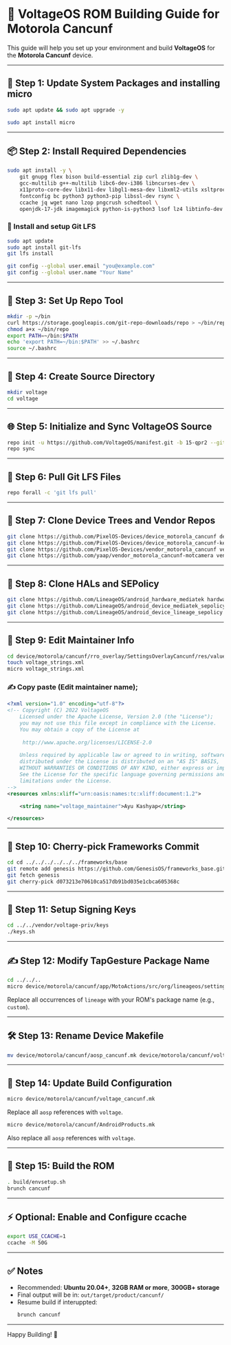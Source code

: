# 📱 VoltageOS ROM Building Guide for Motorola Cancunf

This guide will help you set up your environment and build **VoltageOS** for the **Motorola Cancunf** device.

---

## 🧩 Step 1: Update System Packages and installing micro

```bash
sudo apt update && sudo apt upgrade -y
```
```bash
sudo apt install micro
```

---

## 📦 Step 2: Install Required Dependencies

```bash
sudo apt install -y \
    git gnupg flex bison build-essential zip curl zlib1g-dev \
    gcc-multilib g++-multilib libc6-dev-i386 libncurses-dev \
    x11proto-core-dev libx11-dev libgl1-mesa-dev libxml2-utils xsltproc unzip \
    fontconfig bc python3 python3-pip libssl-dev rsync \
    ccache jq wget nano lzop pngcrush schedtool \
    openjdk-17-jdk imagemagick python-is-python3 lsof lz4 libtinfo-dev
```

### 🔄 Install and setup Git LFS

```bash
sudo apt update
sudo apt install git-lfs
git lfs install
```

```bash
git config --global user.email "you@example.com"
git config --global user.name "Your Name"
```

---

## 🧰 Step 3: Set Up Repo Tool

```bash
mkdir -p ~/bin
curl https://storage.googleapis.com/git-repo-downloads/repo > ~/bin/repo
chmod a+x ~/bin/repo
export PATH=~/bin:$PATH
echo 'export PATH=~/bin:$PATH' >> ~/.bashrc
source ~/.bashrc
```

---

## 📁 Step 4: Create Source Directory

```bash
mkdir voltage
cd voltage
```

---

## 🌐 Step 5: Initialize and Sync VoltageOS Source

```bash
repo init -u https://github.com/VoltageOS/manifest.git -b 15-qpr2 --git-lfs
repo sync
```

---

## 🔄 Step 6: Pull Git LFS Files

```bash
repo forall -c 'git lfs pull'
```

---

## 📱 Step 7: Clone Device Trees and Vendor Repos

```bash
git clone https://github.com/PixelOS-Devices/device_motorola_cancunf device/motorola/cancunf
git clone https://github.com/PixelOS-Devices/device_motorola_cancunf-kernel device/motorola/cancunf-kernel
git clone https://github.com/PixelOS-Devices/vendor_motorola_cancunf vendor/motorola/cancunf
git clone https://github.com/yaap/vendor_motorola_cancunf-motcamera vendor/motorola/cancunf-motcamera
```

---

## 🧱 Step 8: Clone HALs and SEPolicy

```bash
git clone https://github.com/LineageOS/android_hardware_mediatek hardware/mediatek
git clone https://github.com/LineageOS/android_device_mediatek_sepolicy_vndr device/mediatek/sepolicy_vndr
git clone https://github.com/LineageOS/android_device_lineage_sepolicy device/lineage/sepolicy
```

---

## 🧪 Step 9: Edit Maintainer Info

```bash
cd device/motorola/cancunf/rro_overlay/SettingsOverlayCancunf/res/values
touch voltage_strings.xml
micro voltage_strings.xml
```

### ✍️ Copy paste (Edit maintainer name);
```xml
<?xml version="1.0" encoding="utf-8"?>
<!-- Copyright (C) 2022 VoltageOS
    Licensed under the Apache License, Version 2.0 (the "License");
    you may not use this file except in compliance with the License.
    You may obtain a copy of the License at
    
     http://www.apache.org/licenses/LICENSE-2.0
     
    Unless required by applicable law or agreed to in writing, software
    distributed under the License is distributed on an "AS IS" BASIS,
    WITHOUT WARRANTIES OR CONDITIONS OF ANY KIND, either express or implied.
    See the License for the specific language governing permissions and
    limitations under the License.
-->
<resources xmlns:xliff="urn:oasis:names:tc:xliff:document:1.2">

    <string name="voltage_maintainer">Ayu Kashyap</string>

</resources>
```

---

## 🧬 Step 10: Cherry-pick Frameworks Commit

```bash
cd cd ../../../../../../frameworks/base
git remote add genesis https://github.com/GenesisOS/frameworks_base.git
git fetch genesis
git cherry-pick d073213e70610ca517db91bd035e1cbca605368c
```

---

## 🔑 Step 11: Setup Signing Keys

```bash
cd ../../vendor/voltage-priv/keys
./keys.sh
```

---

## ✍️ Step 12: Modify TapGesture Package Name

```bash
cd ../../..
micro device/motorola/cancunf/app/MotoActions/src/org/lineageos/settings/device/actions/TapGestureSettings.java
```

Replace all occurrences of `lineage` with your ROM's package name (e.g., `custom`).

---

## 🛠️ Step 13: Rename Device Makefile

```bash
mv device/motorola/cancunf/aosp_cancunf.mk device/motorola/cancunf/voltage_cancunf.mk
```

---

## 🧾 Step 14: Update Build Configuration

```bash
micro device/motorola/cancunf/voltage_cancunf.mk
```

Replace all `aosp` references with `voltage`.

```bash
micro device/motorola/cancunf/AndroidProducts.mk
```

Also replace all `aosp` references with `voltage`.

---

## 🚀 Step 15: Build the ROM

```bash
. build/envsetup.sh
brunch cancunf
```

---

## ⚡ Optional: Enable and Configure ccache

```bash
export USE_CCACHE=1
ccache -M 50G
```

---

## ✅ Notes

- Recommended: **Ubuntu 20.04+**, **32GB RAM or more**, **300GB+ storage**
- Final output will be in: `out/target/product/cancunf/`
- Resume build if interuppted:
  ```bash
  brunch cancunf
  ```

---

Happy Building! 🚀
